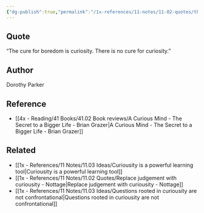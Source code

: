 ```yaml
---
{"dg-publish":true,"permalink":"/1x-references/11-notes/11-02-quotes/the-cure-for-boredom-is-curiosity-there-is-no-cure-for-curiosity-dorothy-parker/","title":"The cure for boredom is curiosity. There is no cure for curiosity - Dorothy Parker","created":"2024-02-14T20:18:38.189+03:00","updated":"2024-02-14T20:18:38.189+03:00"}
---
```



## Quote
“The cure for boredom is curiosity. There is no cure for curiosity.”

## Author
Dorothy Parker

## Reference
- [[4x - Reading/41 Books/41.02 Book reviews/A Curious Mind - The Secret to a Bigger Life - Brian Grazer\|A Curious Mind - The Secret to a Bigger Life - Brian Grazer]]

## Related
- [[1x - References/11 Notes/11.03 Ideas/Curiousity is a powerful learning tool\|Curiousity is a powerful learning tool]]
- [[1x - References/11 Notes/11.02 Quotes/Replace judgement with curiousity - Nottage\|Replace judgement with curiousity - Nottage]]
- [[1x - References/11 Notes/11.03 Ideas/Questions rooted in curiousity are not confrontational\|Questions rooted in curiousity are not confrontational]]
